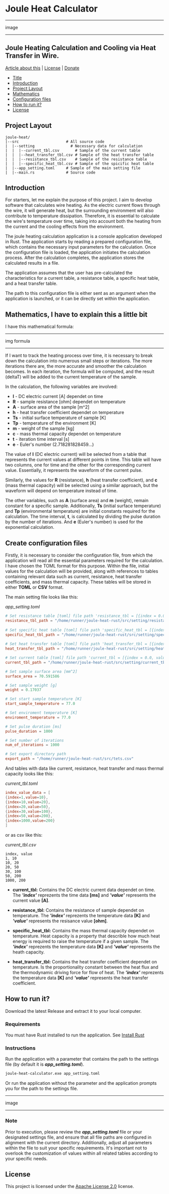# Joule Heat Calculator
********************
image
********************

## Joule Heating Calculation and Cooling via Heat Transfer in Wire.

[Article about this](https://mortylen...)
|
[License](https://github.com/mortylen/joule-heat/blob/main/LICENSE)
|
[Donate](https://mortylen...)

* [Title](#Joule-Heat-Calculator)
* [Introduction](#Introduction)
* [Project Layout](#Project-Layout)
* [Mathematics](#Mathematics,-I-have-to-explain-this-a-little-bit)
* [Configuration files](#Create-configuration-files)
* [How to run it?](#How-to-run-it?)
* [License](#License)

## Project Layout
```
joule-heat/
|--src                     # All source code
|  |--setting                # Necessary data for calculation
|  |  |--current_tbl.csv       # Sample of the current table
|  |  |--heat_transfer_tbl.csv # Sample of the heat transfer table
|  |  |--resistance_tbl.csv    # Sample of the resistance table
|  |  |--specific_heat_tbl.csv # Sample of the spicific heat table
|  |--app_setting.toml     # Sample of the main setting file
|  |--main.rs              # Source code
```

## Introduction
For starters, let me explain the purpose of this project. I aim to develop software that calculates wire heating. As the electric current flows through the wire, it will generate heat, but the surrounding environment will also contribute to temperature dissipation. Therefore, it is essential to calculate the wire's temperature over time, taking into account both the heating from the current and the cooling effects from the environment.

The joule heating calculation application is a console application developed in Rust. The application starts by reading a prepared configuration file, which contains the necessary input parameters for the calculation. Once the configuration file is loaded, the application initiates the calculation process. After the calculation completes, the application stores the calculated results in a file.

The application assumes that the user has pre-calculated the characteristics for a current table, a resistance table, a specific heat table, and a heat transfer table.

The path to this configuration file is either sent as an argument when the application is launched, or it can be directly set within the application.

## Mathematics, I have to explain this a little bit

I have this mathematical formula:
*********************
img formula
*********************

If I want to track the heating process over time, it is necessary to break down the calculation into numerous small steps or iterations. The more iterations there are, the more accurate and smoother the calculation becomes. In each iteration, the formula will be computed, and the result (deltaT) will be added to the current temperature of the sample.

In the calculation, the following variables are involved:

- **I** - DC electric current [A] dependet on time
- **R** - sample resistance [ohm] dependet on temperature
- **A** - surface area of the sample [m^2]
- **h** - heat transfer coefficient dependet on temperature
- **Ts** - initial surface temperature of sample [K]
- **Tp** - temperature of the environment [K]
- **m** - weight of the sample [kg]
- **c** - mass thermal capacity dependet on temperature
- **t** - iteration time interval [s]
- **e** - Euler's number (2.718281828459...)

The value of **I** (DC electric current) will be selected from a table that represents the current values at different points in time. This table will have two columns, one for time and the other for the corresponding current value. Essentially, it represents the waveform of the current pulse.

Similarly, the values for **R** (resistance), **h** (heat transfer coefficient), and **c** (mass thermal capacity) will be selected using a similar approach, but the waveform will depend on temperature instead of time.

The other variables, such as **A** (surface area) and **m** (weight), remain constant for a specific sample. Additionally, **Ts** (initial surface temperature) and **Tp** (environmental temperature) are initial constants required for the calculation. The time interval, **t**, is calculated by dividing the pulse duration by the number of iterations. And **e** (Euler's number) is used for the exponential calculation.

## Create configuration files
Firstly, it is necessary to consider the configuration file, from which the application will read all the essential parameters required for the calculation. I have chosen the TOML format for this purpose. Within the file, initial values for the calculation will be provided, along with references to tables containing relevant data such as current, resistance, heat transfer coefficients, and mass thermal capacity. These tables will be stored in either **TOML** or **CSV** format.

The main setting file looks like this:

*app_setting.toml*
```toml
# Set resistance table [toml] file path 'resistance_tbl = [{index = 0.0, value=0.0}]' or csv file
resistance_tbl_path = "/home/runner/joule-heat-rust/src/setting/resistance_tbl.toml"
  
# Set specific heat table [toml] file path 'specific_heat_tbl = [{index = 0.0, value=0.0}]' or csv file
specific_heat_tbl_path = "/home/runner/joule-heat-rust/src/setting/specific_heat_tbl.toml"
  
# Set heat transfer table [toml] file path 'heat_transfer_tbl = [{index = 0.0, value=0.0}]' or csv file
heat_transfer_tbl_path = "/home/runner/joule-heat-rust/src/setting/heat_transfer_tbl.toml"

# Set current table [toml] file path 'current_tbl = [{index = 0.0, value=0.0}]' or csv file
current_tbl_path = "/home/runner/joule-heat-rust/src/setting/current_tbl.toml"

# Set sample surface area [mm^2]
surface_area = 70.591586

# Set sample weight [g]
weight = 0.17037

# Set start sample temperature [K]
start_sample_temperature = 77.0

# Set enviroment temperature [K]
enviroment_temperature = 77.0

# Set pulse duration [ms]
pulse_duration = 1000

# Set number of iterations
num_of_iterations = 1000

# Set export directory path
export_path = "/home/runner/joule-heat-rust/src/tets.csv"
```

And tables with data like current, resistance, heat transfer and mass thermal capacity looks like this:

*current_tbl.toml*
```toml
index_value_data = [ 
{index=1,value=10},
{index=10,value=20},
{index=20,value=50},
{index=30,value=100},
{index=50,value=200},
{index=1000,value=200}
]
```

or as csv like this:

*current_tbl.csv*
```csv
index, value
1, 10
10, 20
20, 50
30, 100
50, 200
1000, 200
```

- **current_tbl:**
Contains the DC electric current data dependet on time. The ***'index'*** reprezents the time data **[ms]** and ***'value'*** represents the current value **[A]**.

- **resistance_tbl:**
Contains the resistance of sample dependet on temperature. The ***'index'*** reprezents the temperature data **[K]** and ***'value'*** represents the resisance value **[ohm]**.

- **specific_heat_tbl:**
Contains the mass thermal capacity dependet on temperature. Heat capacity is a property that describle how much heat energy is required to raise the temperature if a given sample. The ***'index'*** reprezents the temperature data **[K]** and ***'value'*** represents the heath capacity.

- **heat_transfer_tbl:**
Contains the heat transfer coefficient dependet on temperature. Is the proportionality constant between the heat flux and the thermodynamic driving force for flow of heat. The ***'index'*** reprezents the temperature data **[K]** and ***'value'*** represents the heat transfer coefficient.

## How to run it?
Download the latest Release and extract it to your local computer.

### Requirements
You must have Rust installed to run the application. See [Install Rust](https://rust-lang.org/tools/install)

### Instructions
Run the application with a parameter that contains the path to the settings file (by default it is ***app_setting.toml***).

```bash
joule-heat-calculator.exe app_setting.toml
```

Or run the application without the parameter and the application prompts you for the path to the settings file.

********************
image
********************

### Note
Prior to execution, please review the ***app_setting.toml*** file or your designated settings file, and ensure that all file paths are configured in alignment with the current directory. Additionally, adjust all parameters within the file to suit your specific requirements. It's important not to overlook the customization of values within all related tables according to your specific needs.

## License
This project is licensed under the [Apache License 2.0](https://github.com/mortylen/joule-heat/blob/main/LICENSE) license.
